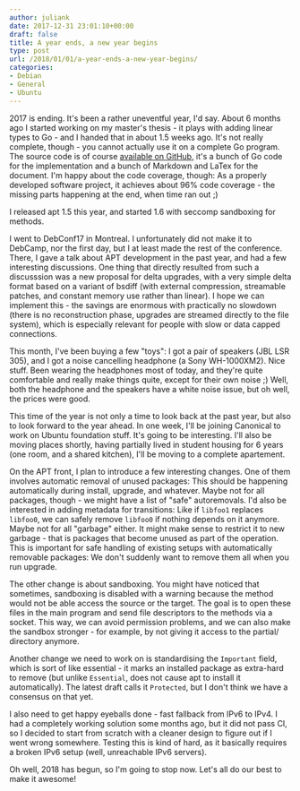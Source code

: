 ```yaml
---
author: juliank
date: 2017-12-31 23:01:10+00:00
draft: false
title: A year ends, a new year begins
type: post
url: /2018/01/01/a-year-ends-a-new-year-begins/
categories:
- Debian
- General
- Ubuntu
---
```


2017 is ending. It's been a rather uneventful year, I'd say. About 6 months ago I started working on my master's thesis - it plays with adding linear types to Go - and I handed that in about 1.5 weeks ago. It's not really complete, though - you cannot actually use it on a complete Go program. The source code is of course [available on GitHub](https://github.com/julian-klode/lingolang), it's a bunch of Go code for the implementation and a bunch of Markdown and LaTex for the document. I'm happy about the code coverage, though: As a properly developed software project, it achieves about 96% code coverage - the missing parts happening at the end, when time ran out ;)

I released apt 1.5 this year, and started 1.6 with seccomp sandboxing for methods.

I went to DebConf17 in Montreal. I unfortunately did not make it to DebCamp, nor the first day, but I at least made the rest of the conference. There, I gave a talk about APT development in the past year, and had a few interesting discussions. One thing that directly resulted from such a discusssion was a new proposal for delta upgrades, with a very simple delta format based on a variant of bsdiff (with external compression, streamable patches, and constant memory use rather than linear). I hope we can implement this - the savings are enormous with practically no slowdown (there is no reconstruction phase, upgrades are streamed directly to the file system), which is especially relevant for people with slow or data capped connections.

This month, I've been buying a few "toys": I got a pair of speakers (JBL LSR 305), and I got a noise cancelling headphone (a Sony WH-1000XM2). Nice stuff. Been wearing the headphones most of today, and they're quite comfortable and really make things quite, except for their own noise ;) Well, both the headphone and the speakers have a white noise issue, but oh well, the prices were good.

This time of the year is not only a time to look back at the past year, but also to look forward to the year ahead. In one week, I'll be joining Canonical to work on Ubuntu foundation stuff. It's going to be interesting. I'll also be moving places shortly, having partially lived in student housing for 6 years (one room, and a shared kitchen), I'll be moving to a complete apartement.

On the APT front, I plan to introduce a few interesting changes. One of them involves automatic removal of unused packages: This should be happening automatically during install, upgrade, and whatever. Maybe not for all packages, though - we might have a list of "safe" autoremovals. I'd also be interested in adding metadata for transitions: Like if `libfoo1` replaces `libfoo0`, we can safely remove `libfoo0` if nothing depends on it anymore. Maybe not for all "garbage" either. It might make sense to restrict it to new garbage - that is packages that become unused as part of the operation. This is important for safe handling of existing setups with automatically removable packages: We don't suddenly want to remove them all when you run upgrade.

The other change is about sandboxing. You might have noticed that sometimes, sandboxing is disabled with a warning because the method would not be able access the source or the target. The goal is to open these files in the main program and send file descriptors to the methods via a socket. This way, we can avoid permission problems, and we can also make the sandbox stronger - for example, by not giving it access to the partial/ directory anymore.

Another change we need to work on is standardising the `Important` field, which is sort of like essential - it marks an installed package as extra-hard to remove (but unlike `Essential`, does not cause apt to install it automatically). The latest draft calls it `Protected`, but I don't think we have a consensus on that yet.

I also need to get happy eyeballs done - fast fallback from IPv6 to IPv4. I had a completely working solution some months ago, but it did not pass CI, so I decided to start from scratch with a cleaner design to figure out if I went wrong somewhere. Testing this is kind of hard, as it basically requires a broken IPv6 setup (well, unreachable IPv6 servers).

Oh well, 2018 has begun, so I'm going to stop now. Let's all do our best to make it awesome!
